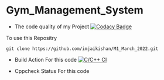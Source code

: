 # Gym_Management_System
* The code quality of my Project [![Codacy Badge](https://app.codacy.com/project/badge/Grade/426068ab36b4432cb882c6028bcf2c31)](https://www.codacy.com/gh/imjaikishan/StepIn_LTTS/dashboard?utm_source=github.com&amp;utm_medium=referral&amp;utm_content=imjaikishan/StepIn_LTTS&amp;utm_campaign=Badge_Grade)

To use this Repositry 

    git clone https://github.com/imjaikishan/M1_March_2022.git

* Build Action For this code 
 [![C/C++ CI](https://github.com/imjaikishan/StepIn_LTTS/actions/workflows/c-cpp.yml/badge.svg)](https://github.com/imjaikishan/StepIn_LTTS/actions/workflows/c-cpp.yml)
 
 * Cppcheck Status For this code 
 
